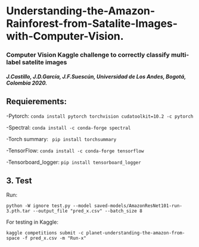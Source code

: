 # Understanding-the-Amazon-Rainforest-from-Satalite-Images-with-Computer-Vision.

### Computer Vision Kaggle challenge to correctly classify multi-label satelite images

##### J.Castillo, J.D.García, J.F.Suescún, Universidad de Los Andes, Bogotá, Colombia 2020.


## Requierements:
-Pytorch: `conda install pytorch torchvision cudatoolkit=10.2 -c pytorch`

-Spectral: `conda install -c conda-forge spectral`

-Torch summary: ` pip install torchsummary`

-TensorFlow: `conda install -c conda-forge tensorflow`

-Tensorboard_logger: `pip install tensorboard_logger`

 

## 3. Test

Run:

`python -W ignore test.py --model saved-models/AmazonResNet101-run-3.pth.tar --output_file "pred_x.csv" --batch_size 8`

For testing in Kaggle:

`kaggle competitions submit -c planet-understanding-the-amazon-from-space -f pred_x.csv -m "Run-x"`
